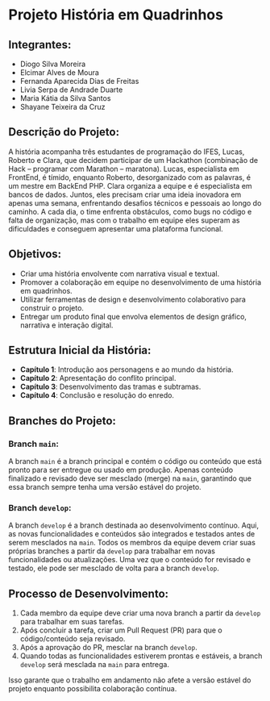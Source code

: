 # Projeto História em Quadrinhos

## Integrantes:
- Diogo Silva Moreira
- Elcimar Alves de Moura
- Fernanda Aparecida Dias de Freitas
- Livia Serpa de Andrade Duarte
- Maria Kátia da Silva Santos
- Shayane Teixeira da Cruz

## Descrição do Projeto:
A história acompanha três estudantes de programação do IFES,
Lucas, Roberto e Clara, que decidem participar de um Hackathon (combinação
de Hack – programar com Marathon – maratona). Lucas, especialista em
FrontEnd, é tímido, enquanto Roberto, desorganizado com as palavras, é um
mestre em BackEnd PHP. Clara organiza a equipe e é especialista em bancos
de dados. Juntos, eles precisam criar uma ideia inovadora em apenas uma
semana, enfrentando desafios técnicos e pessoais ao longo do caminho.
A cada dia, o time enfrenta obstáculos, como bugs no código e falta
de organização, mas com o trabalho em equipe eles superam as dificuldades e
conseguem apresentar uma plataforma funcional.

## Objetivos:
- Criar uma história envolvente com narrativa visual e textual.
- Promover a colaboração em equipe no desenvolvimento de uma história em quadrinhos.
- Utilizar ferramentas de design e desenvolvimento colaborativo para construir o projeto.
- Entregar um produto final que envolva elementos de design gráfico, narrativa e interação digital.

## Estrutura Inicial da História:
- **Capítulo 1**: Introdução aos personagens e ao mundo da história.
- **Capítulo 2**: Apresentação do conflito principal.
- **Capítulo 3**: Desenvolvimento das tramas e subtramas.
- **Capítulo 4**: Conclusão e resolução do enredo.


## Branches do Projeto:

### Branch `main`:
A branch `main` é a branch principal e contém o código ou conteúdo que está pronto para ser entregue ou usado em produção. Apenas conteúdo finalizado e revisado deve ser mesclado (merge) na `main`, garantindo que essa branch sempre tenha uma versão estável do projeto.

### Branch `develop`:
A branch `develop` é a branch destinada ao desenvolvimento contínuo. Aqui, as novas funcionalidades e conteúdos são integrados e testados antes de serem mesclados na `main`. Todos os membros da equipe devem criar suas próprias branches a partir da `develop` para trabalhar em novas funcionalidades ou atualizações. Uma vez que o conteúdo for revisado e testado, ele pode ser mesclado de volta para a branch `develop`.

## Processo de Desenvolvimento:
1. Cada membro da equipe deve criar uma nova branch a partir da `develop` para trabalhar em suas tarefas.
2. Após concluir a tarefa, criar um Pull Request (PR) para que o código/conteúdo seja revisado.
3. Após a aprovação do PR, mesclar na branch `develop`.
4. Quando todas as funcionalidades estiverem prontas e estáveis, a branch `develop` será mesclada na `main` para entrega.

Isso garante que o trabalho em andamento não afete a versão estável do projeto enquanto possibilita colaboração contínua.





